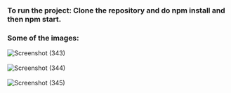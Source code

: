 ### To run the project: Clone the repository and do npm install and then npm start.

### Some of the images:
![Screenshot (343)](https://user-images.githubusercontent.com/70688937/169258895-36432ffa-30ef-49e6-821a-fe22ffe43f3a.png)
<br/>
<br/>
![Screenshot (344)](https://user-images.githubusercontent.com/70688937/169259120-9a10825a-f556-48ad-b396-300b6d4dbc8b.png)
<br/>
<br/>
![Screenshot (345)](https://user-images.githubusercontent.com/70688937/169259761-cee76b72-b0f7-4fb3-b500-5734b0488dc5.png)
